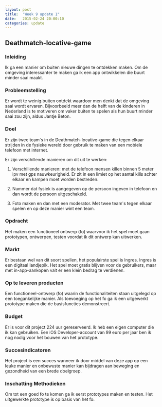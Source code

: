 ```yaml
---
layout: post
title:  "Week 9 update 1"
date:   2015-02-24 20:00:10
categories: update
---
```


## Deathmatch-locative-game

### Inleiding
Ik ga een manier om buiten nieuwe dingen te ontdekken maken. Om de omgeving interessanter te maken ga ik een app ontwikkelen die buurt minder saai maakt.

### Probleemstelling
Er wordt te weinig buiten ontdekt waardoor men denkt dat de omgeving saai wordt ervaren. Bijvoorbeeld meer dan de helft van de kinderen in Nederland is te motiveren om vaker buiten te spelen als hun buurt minder saai zou zijn, aldus Jantje Beton. 

### Doel
Er zijn twee team's in de Deathmatch-locative-game die tegen elkaar strijden in de fysieke wereld door gebruik te maken van een mobiele telefoon met internet. 

Er zijn verschillende manieren om dit uit te werken:
1) Verschillende manieren: met de telefoon mensen killen binnen 5 meter ipv met gps nauwkeurigheid. Er zit in een limiet op het aantal kills achter elkaar en kampen moet worden bestreden.

2) Nummer dat fysiek is aangegeven op de persoon ingeven in telefoon en dan wordt de persoon uitgeschakeld.

3) Foto maken en dan met een moderator.
Met twee team's tegen elkaar spelen en op deze manier wint een team. 

### Opdracht
Het maken een functioneel ontwerp (fo) waarvoor ik het spel moet gaan prototypen, ontwerpen, testen voordat ik dit ontwerp kan uitwerken.

### Markt
Er bestaan wel van dit soort spellen, het populairste spel is Ingres. Ingres is een digitaal landjepik. Het spel moet gratis blijven voor de gebruikers, maar met in-app-aankopen valt er een klein bedrag te verdienen.

### Op te leveren producten
Een functioneel-ontwerp (fo) waarin de functionaliteiten staan uitgelegd op een toegankelijke manier. Als toevoeging op het fo ga ik een uitgewerkt prototype maken die de basisfuncties demonstreert.

### Budget
Er is voor dit project 224 uur gereserveerd. Ik heb een eigen computer die ik kan gebruiken. Een iOS Developer-account van 99 euro per jaar ben ik nog nodig voor het bouwen van het prototype.

### Succesindicatoren
Het project is een succes wanneer ik door middel van deze app op een leuke manier en onbewuste manier kan bijdragen aan beweging en gezondheid van een brede doelgroep.

### Inschatting Methodieken 
Om tot een goed fo te komen ga ik eerst prototypes maken en testen. Het uitgewerkte prototype is op basis van het fo. 